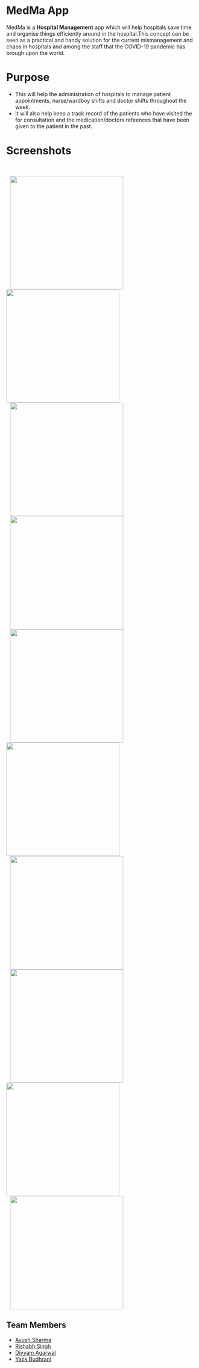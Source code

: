 # MedMa App

MedMa is a **Hospital Management** app which will help hospitals save time and organise things efficiently around in the hospital.This concept can be seen as a practical and handy solution for the current mismanagement and chaos in hospitals and among the staff that the COVID-19 pandemic has brough upon the world.

# Purpose
* This will help the administration of hospitals to manage patient appointments, nurse/wardboy shifts and doctor shifts throughout the week.
* It will also help keep a track record of the patients who have visited the for consultation and the medication/doctors refeences that have been given to the       patient in the past.

# Screenshots
<br />

  <p float="left">
  <img src="https://github.com/ayush-sharma2601/rady-app/blob/master/WhatsApp%20Image%202021-05-11%20at%2021.43.56%20(1).jpeg" width="300" hspace="10" />
  <img src="https://github.com/ayush-sharma2601/rady-app/blob/master/WhatsApp%20Image%202021-05-11%20at%2021.43.56%20(2).jpeg" width="300" /> 
  <img src="https://github.com/ayush-sharma2601/rady-app/blob/master/WhatsApp%20Image%202021-05-11%20at%2021.43.56%20(3).jpeg" width="300"hspace="10"  />
  <img src="https://github.com/ayush-sharma2601/rady-app/blob/master/WhatsApp%20Image%202021-05-11%20at%2021.43.56%20(4).jpeg" width="300"hspace="10"  />
  <img src="https://github.com/ayush-sharma2601/rady-app/blob/master/WhatsApp%20Image%202021-05-11%20at%2021.43.56%20(5).jpeg" width="300" hspace="10" />
  <img src="https://github.com/ayush-sharma2601/rady-app/blob/master/WhatsApp%20Image%202021-05-11%20at%2021.43.56%20(6).jpeg" width="300" /> 
  <img src="https://github.com/ayush-sharma2601/rady-app/blob/master/WhatsApp%20Image%202021-05-11%20at%2021.43.56%20(7).jpeg" width="300"hspace="10"  />
  <img src="https://github.com/ayush-sharma2601/rady-app/blob/master/WhatsApp%20Image%202021-05-11%20at%2021.43.56%20(8).jpeg" width="300" hspace="10" />
  <img src="https://github.com/ayush-sharma2601/rady-app/blob/master/WhatsApp%20Image%202021-05-11%20at%2021.43.56%20(9).jpeg" width="300" /> 
  <img src="https://github.com/ayush-sharma2601/rady-app/blob/master/WhatsApp%20Image%202021-05-11%20at%2021.43.56.jpeg" width="300"hspace="10"  />
  

</p>

## Team Members
* [Ayush Sharma](https://github.com/ayush-sharma2601)
* [Rishabh Singh](https://github.com/rishabh-hub)
* [Divyam Agarwal](https://github.com/div-yam)
* [Yatik Budhrani](https://github.com/yatikbudhrani)

